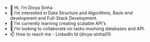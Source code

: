 - 👋 Hi, I’m Divya Sinha
- 👀 I’m interested in Data Structure and Algorithms, Back-end development and Full-Stack Development. 
- 🌱 I’m currently learning creating scalable API's
- 💞️ I’m looking to collaborate on tasks involving databases and API.
- 📫 How to reach me - LinkedIn Id (divya-sinha01)

<!---
divya-ilona/divya-ilona is a ✨ special ✨ repository because its `README.md` (this file) appears on your GitHub profile.
You can click the Preview link to take a look at your changes.
--->
